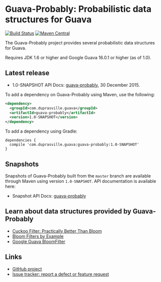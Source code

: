 Guava-Probably: Probabilistic data structures for Guava 
=======================================================

[![Build Status](https://travis-ci.org/bdupras/guava-probably.svg?branch=master)](https://travis-ci.org/bdupras/guava-probably)
[![Maven Central](https://maven-badges.herokuapp.com/maven-central/com.duprasville.guava.guava-probably/guava-probably/badge.svg)](https://maven-badges.herokuapp.com/maven-central/com.duprasville.guava.guava-probably/guava-probably/)

The Guava-Probably project provides several probabilistic data structures for Guava.

Requires JDK 1.6 or higher and Google Guava 16.0.1 or higher (as of 1.0).


Latest release
--------------
- 1.0-SNAPSHOT API Docs: [guava-probably][guava-probably-snapshot-api-docs], 30 December 2015.

To add a dependency on Guava-Probably using Maven, use the following:

```xml
<dependency>
  <groupId>com.duprasville.guava</groupId>
  <artifactId>guava-probably</artifactId>
  <version>1.0-SNAPSHOT</version>
</dependency>
```

To add a dependency using Gradle:

```
dependencies {
  compile 'com.duprasville.guava:guava-probably:1.0-SNAPSHOT'
}
```

Snapshots
---------

Snapshots of Guava-Probably built from the `master` branch are available through Maven
using version `1.0-SNAPSHOT`. API documentation is available here:

- Snapshot API Docs: [guava-probably][guava-probably-snapshot-api-docs]

Learn about data structures provided by Guava-Probably
------------------------------------------------------

- [Cuckoo Filter: Practically Better Than Bloom](https://www.cs.cmu.edu/~dga/papers/cuckoo-conext2014.pdf)
- [Bloom Filters by Example](http://billmill.org/bloomfilter-tutorial/)
- [Google Guava BloomFilter](https://github.com/bdupras/guava-probably/wiki/HashingExplained#bloomfilter)

Links
-----

- [GitHub project](https://github.com/bdupras/guava-probably)
- [Issue tracker: report a defect or feature request](https://github.com/bdupras/guava-probably/issues/new)

[guava-probably-release-api-docs]: http://bdupras.github.io/guava-probably/releases/1.0/api/docs/
[guava-probably-snapshot-api-docs]: http://bdupras.github.io/guava-probably/releases/snapshot/api/docs/
